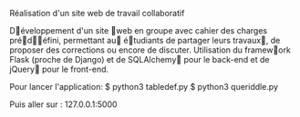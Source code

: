 Réalisation d'un site web de travail collaboratif

D􏰉éveloppement d'un site 􏰒web en groupe avec cahier des charges pré􏰉d􏰉􏰔éfini, permettant au􏰐 é􏰉tudiants de partager leurs travaux􏰐, de proposer des corrections ou encore de discuter. Utilisation du framew􏰒ork Flask (proche de Django) et de SQLAlchemy􏰏 pour le back-end et de jQuery􏰏 pour le front-end.

Pour lancer l'application:
$ python3 tabledef.py
$ python3 queriddle.py

Puis aller sur : 127.0.0.1:5000
